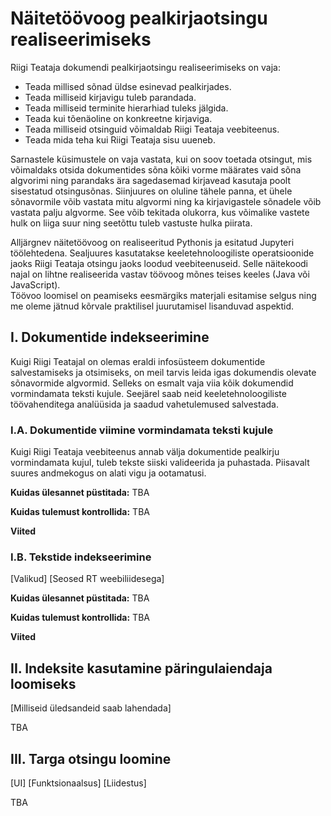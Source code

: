 # Näitetöövoog pealkirjaotsingu realiseerimiseks

Riigi Teataja dokumendi pealkirjaotsingu realiseerimiseks on vaja:
* Teada millised sõnad üldse esinevad pealkirjades.
* Teada milliseid kirjavigu tuleb parandada.
* Teada milliseid terminite hierarhiad tuleks jälgida.
* Teada kui tõenäoline on konkreetne kirjaviga.
* Teada milliseid otsinguid võimaldab Riigi Teataja veebiteenus.
* Teada mida teha kui Riigi Teataja sisu uueneb.

Sarnastele küsimustele on vaja vastata, kui on soov toetada otsingut, mis
võimaldaks otsida dokumentides sõna kõiki vorme määrates vaid sõna algvorimi
ning parandaks ära sagedasemad kirjavead kasutaja poolt sisestatud otsingusõnas.
Siinjuures on oluline tähele panna, et ühele sõnavormile võib vastata mitu
algvormi ning ka kirjavigastele sõnadele võib vastata palju algvorme.
See võib tekitada olukorra, kus võimalike vastete hulk on liiga suur ning
seetõttu tuleb vastuste hulka piirata.

Alljärgnev näitetöövoog on realiseeritud Pythonis ja esitatud Jupyteri
töölehtedena. Sealjuures kasutatakse keeletehnoloogiliste operatsioonide jaoks
Riigi Teataja otsingu jaoks loodud veebiteenuseid. Selle näitekoodi najal on
lihtne realiseerida vastav töövoog mõnes teises keeles (Java või JavaScript).  
Töövoo loomisel on peamiseks eesmärgiks materjali esitamise selgus ning me
oleme jätnud kõrvale praktilisel juurutamisel lisanduvad aspektid.  

## I. Dokumentide indekseerimine

Kuigi Riigi Teatajal on olemas eraldi infosüsteem dokumentide salvestamiseks ja
otsimiseks, on meil tarvis leida igas dokumendis olevate sõnavormide algvormid.
Selleks on esmalt vaja viia kõik dokumendid vormindamata teksti kujule.
Seejärel saab neid keeletehnoloogiliste töövahenditega analüüsida ja saadud
vahetulemused salvestada.


### I.A. Dokumentide viimine vormindamata teksti kujule

Kuigi Riigi Teataja veebiteenus annab välja dokumentide pealkirju vormindamata
kujul, tuleb tekste siiski valideerida ja puhastada. Piisavalt suures andmekogus
on alati vigu ja ootamatusi.

**Kuidas ülesannet püstitada:**
TBA

**Kuidas tulemust kontrollida:**
TBA

**Viited**

### I.B. Tekstide indekseerimine

[Valikud]
[Seosed RT weebiliidesega]

**Kuidas ülesannet püstitada:**
TBA

**Kuidas tulemust kontrollida:**
TBA

**Viited**


## II. Indeksite kasutamine päringulaiendaja loomiseks

[Milliseid üledsandeid saab lahendada]

TBA

## III. Targa otsingu loomine

[UI]
[Funktsionaalsus]
[Liidestus]

TBA
